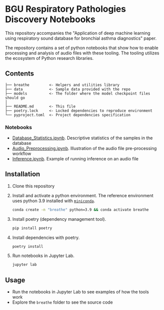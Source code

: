 # BGU Respiratory Pathologies Discovery Notebooks

This repository accompanies the "Application of deep machine learning using respiratory
sound database for bronchial asthma diagnostics" paper.

The repository contains a set of python notebooks that show how to enable processing and
analysis of audio files with these tooling. The tooling utilizes the ecosystem of Python
research libraries.

## Contents

```text
├── breathe         <- Helpers and utilities library
├── data            <- Sample data provided with the repo
├── models          <- The folder where the model checkpoint files should go
│
├── README.md       <- This file
├── poetry.lock     <- Locked dependencies to reproduce environment
└── pyproject.toml  <- Project dependencies specification
```

### Notebooks

- [Database_Statistics.ipynb](Database_Statistics.ipynb). Descriptive statistics of the samples in the database
- [Audio_Preprocessing.ipynb](Audio_Preprocessing.ipynb). Illustration of the audio file pre-processing workflow
- [Inference.ipynb](Inference.ipynb). Example of running inference on an audio file

## Installation

1. Clone this repository
2. Install and activate a python environment. The reference environment uses python 3.9 installed with [`miniconda`](https://docs.conda.io/en/latest/miniconda.html).

   ```bash
   conda create -n "breathe" python=3.9 && conda activate breathe
   ```

3. Install poetry (dependency management tool).

   ```bash
   pip install poetry
   ```

4. Install dependencies with poetry.

   ```bash
   poetry install
   ```

5. Run notebooks in Jupyter Lab.

   ```bash
   jupyter lab
   ```

## Usage

- Run the notebooks in Jupyter Lab to see examples of how the tools work
- Explore the `breathe` folder to see the source code
